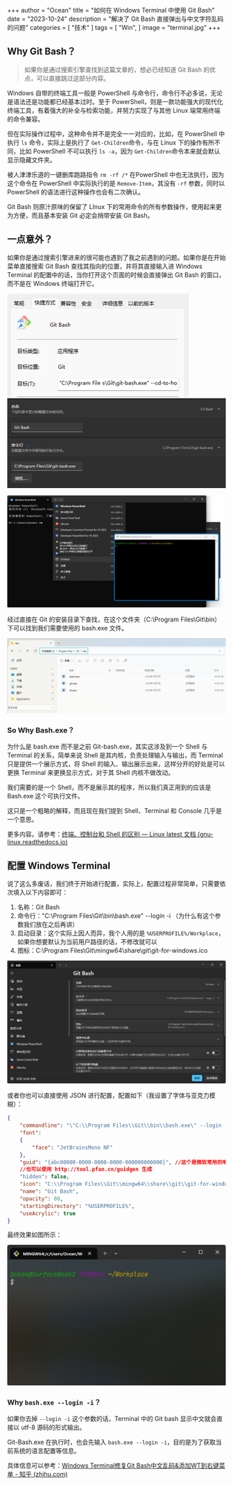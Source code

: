 +++
author = "Ocean"
title = "如何在 Windows Terminal 中使用 Git Bash"
date = "2023-10-24"
description = "解决了 Git Bash 直接弹出与中文字符乱码的问题"
categories = [
    "技术"
]
tags = [
    "Win",
]
image = "terminal.jpg"
+++


## Why Git Bash？

> 如果你是通过搜索引擎查找到这篇文章的，想必已经知道 Git Bash 的优点，可以直接跳过这部分内容。

Windows 自带的终端工具一般是 PowerShell 与命令行，命令行不必多说，无论是语法还是功能都已经基本过时。至于 PowerShell，则是一款功能强大的现代化终端工具，有着强大的补全与检索功能，并努力实现了与其他 Linux 端常用终端的命令兼容。

但在实际操作过程中，这种命令并不是完全一一对应的，比如，在 PowerShell 中执行 `ls`​ 命令，实际上是执行了 `Get-Children`​ 命令，与在 Linux 下的操作有所不同，比如 PowerShell 不可以执行 `ls -a`​，因为 `Get-Children`​ 命令本来就会默认显示隐藏文件夹。

被人津津乐道的一键删库跑路指令 `rm -rf /*`​ 在PowerShell 中也无法执行，因为这个命令在 PowerShell 中实际执行的是 `Remove-Item`​，其没有 `-rf`​ 参数，同时以 PowerShell 的语法进行这种操作也会有二次确认。

Git Bash 则原汁原味的保留了 LInux 下的常用命令的所有参数操作，使用起来更为方便，而且基本安装 Git 必定会捎带安装 Git Bash。

## 一点意外？

如果你是通过搜索引擎进来的很可能也遇到了我之前遇到的问题。如果你是在开始菜单直接搜索 Git Bash 查找其指向的位置，并将其直接输入进 Windows Terminal 的配置中的话，当你打开这个页面的时候会直接弹出 Git Bash 的窗口，而不是在 Windows 终端打开它。

![找到 Git Bash 指向的地址](image-20231024235312-4bz31zs.png)​  ​![将其复制进去，简单的 Windows 终端配置](image-20231024235314-cpn0dhh.png)

![image](image-20231024235827-yza91t0.png "直接弹出 Git Bash 自己的窗口，而不是在 Terminal 里面打开")​​

经过直接在 Git 的安装目录下查找，在这个文件夹（C:\Program Files\Git\bin）下可以找到我们需要使用的 bash.exe 文件。

![image](image-20231025001956-wextwix.png)​

### So Why Bash.exe？

为什么是 bash.exe 而不是之前 Git-bash.exe，其实这涉及到一个 Shell 与 Terminal 的关系，简单来说 Shell 是其内核，负责处理输入与输出，而 Terminal 只是提供一个展示方式，将 Shell 的输入、输出展示出来，这样分开的好处是可以更换 Terminal 来更换显示方式，对于其 Shell 内核不做改动。

我们需要的是一个 Shell，而不是展示其的程序，所以我们真正用到的应该是 Bash.exe 这个可执行文件。

这只是一个粗略的解释，而且现在我们提到 Shell、Terminal 和 Console 几乎是一个意思。

更多内容。请参考：[终端、控制台和 Shell 的区别 — Linux latest 文档 (gnu-linux.readthedocs.io)](https://gnu-linux.readthedocs.io/zh/latest/Chapter03/40_console.html)

## 配置 Windows Terminal

说了这么多废话，我们终于开始进行配置，实际上，配置过程非常简单，只需要依次填入以下内容即可：

1. 名称：Git Bash
2. 命令行："C:\Program Files\Git\bin\bash.exe"  --login -i （为什么有这个参数我们放在之后再讲）
3. 启动目录：这个实际上因人而异，我个人用的是 `%USERPROFILE%/Workplace`​，如果你想要默认为当前用户路径的话，不修改就可以
4. 图标：C:\Program Files\Git\mingw64\share\git\git-for-windows.ico

​​![image](image-20231025012632-4srfifh.png)​​​

或者你也可以直接使用 JSON 进行配置，配置如下（我设置了字体与亚克力模糊）：

```json
{
    "commandline": "\"C:\\Program Files\\Git\\bin\\bash.exe\" --login -i",
    "font": 
    {
        "face": "JetBrainsMono NF"
    },
    "guid": "{abc00000-0000-0000-0000-000000000000}", //这个是微软常用的唯一识别码，改不改都行，没什么用
    //也可以使用 http://tool.pfan.cn/guidgen 生成
    "hidden": false,
    "icon": "C:\\Program Files\\Git\\mingw64\\share\\git\\git-for-windows.ico",
    "name": "Git Bash",
    "opacity": 80,
    "startingDirectory": "%USERPROFILE%",
    "useAcrylic": true
}
```

最终效果如图所示：

​![image](image-20231025004652-1gi5mn3.png "最终的 Terminal 效果")​​

### Why `bash.exe --login -i`​？

如果你去掉 `--login -i`​ 这个参数的话，Terminal 中的 Git bash 显示中文就会直接以 utf-8 源码的形式输出。

Git-Bash.exe 在执行时，也会先输入 `bash.exe --login -i`​，目的是为了获取当前系统的语言配置等信息。

具体信息可以参考：[Windows Terminal修复Git Bash中文乱码&amp;添加WT到右键菜单 - 知乎 (zhihu.com)](https://zhuanlan.zhihu.com/p/166407830)

‍
